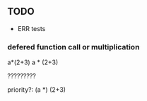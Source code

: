 ## TODO

- ERR tests

### defered function call or multiplication

a*(2+3)
a * (2+3)

?????????

priority?: (a *) (2+3)
